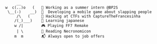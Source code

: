         __
    w  c(..)o   (   🔨 Working as a summer intern @BP2S
     \__(-)    __)  📱  Developing a mobile game about slapping people
         /\   (     🚩 Hacking at CTFs with CaptureTheFrancesinha
        /(_)___)    🌸 Learning japanese
        w /|        🎮 Playing FF7 Remake
         | \        📖 Reading Necronomicon
        m  m        📬 Always open to job offers

<!--
**GambuzX/GambuzX** is a ✨ _special_ ✨ repository because its `README.md` (this file) appears on your GitHub profile.

Here are some ideas to get you started:

- 🔭 I’m currently working on ...
- 🌱 I’m currently learning ...
- 👯 I’m looking to collaborate on ...
- 🤔 I’m looking for help with ...
- 💬 Ask me about ...
- 📫 How to reach me: ...
- 😄 Pronouns: ...
- ⚡ Fun fact: ...
-->
